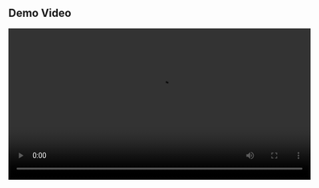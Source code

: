 ## Demo Video

<video controls width="600">
  <source src="DEMO.mp4" type="video/mp4">
  Your browser does not support the video tag.
</video>
